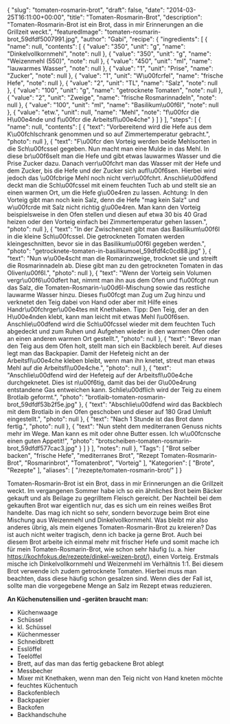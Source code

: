 {
    "slug": "tomaten-rosmarin-brot",
    "draft": false,
    "date": "2014-03-25T16:11:00+00:00",
    "title": "Tomaten-Rosmarin-Brot",
    "description": "Tomaten-Rosmarin-Brot ist ein Brot, dass in mir Erinnerungen an die Grillzeit weckt.",
    "featuredImage": "tomaten-rosmarin-brot_59dfdf5007991.jpg",
    "author": "Gabi",
    "recipe": {
        "ingredients": [
            {
                "name": null,
                "contents": [
                    {
                        "value": "350",
                        "unit": "g",
                        "name": "Dinkelvollkornmehl",
                        "note": null
                    },
                    {
                        "value": "350",
                        "unit": "g",
                        "name": "Weizenmehl (550)",
                        "note": null
                    },
                    {
                        "value": "450",
                        "unit": "ml",
                        "name": "lauwarmes Wasser",
                        "note": null
                    },
                    {
                        "value": "1",
                        "unit": "Prise",
                        "name": "Zucker",
                        "note": null
                    },
                    {
                        "value": "1",
                        "unit": "W\u00fcrfel",
                        "name": "frische Hefe",
                        "note": null
                    },
                    {
                        "value": "2",
                        "unit": "TL",
                        "name": "Salz",
                        "note": null
                    },
                    {
                        "value": "100",
                        "unit": "g",
                        "name": "getrocknete Tomaten",
                        "note": null
                    },
                    {
                        "value": "2",
                        "unit": "Zweige",
                        "name": "frische Rosmarinnadeln",
                        "note": null
                    },
                    {
                        "value": "100",
                        "unit": "ml",
                        "name": "Basilikum\u00f6l",
                        "note": null
                    },
                    {
                        "value": "etw.",
                        "unit": null,
                        "name": "Mehl",
                        "note": "f\u00fcr die H\u00e4nde und f\u00fcr die Arbeitsfl\u00e4che"
                    }
                ]
            }
        ],
        "steps": [
            {
                "name": null,
                "contents": [
                    {
                        "text": "Vorbereitend wird die Hefe aus dem K\u00fchlschrank genommen und so auf Zimmertemperatur gebracht.",
                        "photo": null
                    },
                    {
                        "text": "F\u00fcr den Vorteig werden beide Mehlsorten in die Sch\u00fcssel gegeben. Nun macht man eine Mulde in das Mehl. In diese br\u00f6selt man die Hefe und gibt etwas lauwarmes Wasser und die Prise Zucker dazu. Danach verr\u00fchrt man das Wasser mit der Hefe und dem Zucker, bis die Hefe und der Zucker sich aufl\u00f6sen. Hierbei wird jedoch das \u00fcbrige Mehl noch nicht verr\u00fchrt. Anschlie\u00dfend deckt man die Sch\u00fcssel mit einem feuchten Tuch ab und stellt sie an einen warmen Ort, um die Hefe g\u00e4ren zu lassen. Achtung: In den Vorteig gibt man noch kein Salz, denn die Hefe \"mag kein Salz\" und w\u00fcrde mit Salz nicht richtig g\u00e4ren. Man kann den Vorteig beispielsweise in den Ofen stellen und diesen auf etwa 30 bis 40 Grad heizen oder den Vorteig einfach bei Zimmertemperatur gehen lassen.",
                        "photo": null
                    },
                    {
                        "text": "In der Zwischenzeit gibt man das Basilikum\u00f6l in die kleine Sch\u00fcssel. Die getrockneten Tomaten werden kleingeschnitten, bevor sie in das Basilikum\u00f6l gegeben werden.",
                        "photo": "getrocknete-tomaten-in-basilikumoel_59dfdf4c0cd88.jpg"
                    },
                    {
                        "text": "Nun w\u00e4scht man die Romarinzweige, trocknet sie und streift die Rosmarinnadeln ab. Diese gibt man zu den getrockneten Tomaten in das Oliven\u00f6l.",
                        "photo": null
                    },
                    {
                        "text": "Wenn der Vorteig sein Volumen vergr\u00f6\u00dfert hat, nimmt man ihn aus dem Ofen und f\u00fcgt nun das Salz, die Tomaten-Rosmarin-\u00d6l-Mischung sowie das restliche lauwarme Wasser hinzu. Dieses f\u00fcgt man Zug um Zug hinzu und verknetet den Teig dabei von Hand oder aber mit Hilfe eines Handr\u00fchrger\u00e4tes mit Knethaken. Tipp: Den Teig, der an den H\u00e4nden klebt, kann man leicht mit etwas Mehl l\u00f6sen. Anschlie\u00dfend wird die Sch\u00fcssel wieder mit dem feuchten Tuch abgedeckt und zum Ruhen und Aufgehen wieder in den warmen Ofen oder an einen anderen warmen Ort gestellt.",
                        "photo": null
                    },
                    {
                        "text": "Bevor man den Teig aus dem Ofen holt, stellt man sich ein Backblech bereit. Auf dieses legt man das Backpapier. Damit der Hefeteig nicht an der Arbeitsfl\u00e4che kleben bleibt, wenn man ihn knetet, streut man etwas Mehl auf die Arbeitsfl\u00e4che.",
                        "photo": null
                    },
                    {
                        "text": "Anschlie\u00dfend wird der Hefeteig auf der Arbeitsfl\u00e4che durchgeknetet. Dies ist n\u00f6tig, damit das bei der G\u00e4rung entstandene Gas entweichen kann. Schlie\u00dflich wird der Teig zu einem Brotlaib geformt.",
                        "photo": "brotlaib-tomaten-rosmarin-brot_59dfdf53b2f5e.jpg"
                    },
                    {
                        "text": "Abschlie\u00dfend wird das Backblech mit dem Brotlaib in den Ofen geschoben und dieser auf 180 Grad Umluft eingestellt.",
                        "photo": null
                    },
                    {
                        "text": "Nach 1 Stunde ist das Brot dann fertig.",
                        "photo": null
                    },
                    {
                        "text": "Nun steht dem mediterranen Genuss nichts mehr im Wege. Man kann es mit oder ohne Butter essen. Ich w\u00fcnsche einen guten Appetit!",
                        "photo": "brotscheiben-tomaten-rosmarin-brot_59dfdf577cac3.jpg"
                    }
                ]
            }
        ],
        "notes": null
    },
    "Tags": [
        "Brot selber backen",
        "frische Hefe",
        "mediterranes Brot",
        "Rezept Tomaten-Rosmarin-Brot",
        "Rosmarinbrot",
        "Tomatenbrot",
        "Vorteig"
    ],
    "Kategorien": [
        "Brote",
        "Rezepte"
    ],
    "aliases": [
        "\/rezepte\/tomaten-rosmarin-brot\/"
    ]
}

Tomaten-Rosmarin-Brot ist ein Brot, dass in mir Erinnerungen an die Grillzeit weckt. Im vergangenen Sommer habe ich so ein ähnliches Brot beim Bäcker gekauft und als Beilage zu gegrilltem Fleisch gereicht. Der Nachteil bei dem gekauften Brot war eigentlich nur, das es sich um ein reines weißes Brot handelte. Das mag ich nicht so sehr, sondern bevorzuge beim Brot eine Mischung aus Weizenmehl und Dinkelvollkornmehl. Was bleibt mir also anderes übrig, als mein eigenes Tomaten-Rosmarin-Brot zu kreieren? Das ist auch nicht weiter tragisch, denn ich backe ja gerne Brot. Auch bei diesem Brot arbeite ich einmal mehr mit frischer Hefe und somit mache ich für mein Tomaten-Rosmarin-Brot, wie schon sehr häufig (u. a. hier https://kochfokus.de/rezepte/dinkel-weizen-brot/), einen Vorteig. Erstmals mische ich Dinkelvollkornmehl und Weizenmehl im Verhältnis 1:1. Bei diesem Brot verwende ich zudem getrocknete Tomaten. Hierbei muss man beachten, dass diese häufig schon gesalzen sind. Wenn dies der Fall ist, sollte man die vorgegebene Menge an Salz im Rezept etwas reduzieren.

**An Küchenutensilien und -geräten braucht man:**

 * Küchenwaage
 * Schüssel
 * kl. Schüssel
 * Küchenmesser
 * Schneidbrett
 * Esslöffel
 * Teelöffel
 * Brett, auf das man das fertig gebackene Brot ablegt
 * Messbecher
 * Mixer mit Knethaken, wenn man den Teig nicht von Hand kneten möchte
 * feuchtes Küchentuch
 * Backofenblech
 * Backpapier
 * Backofen
 * Backhandschuhe